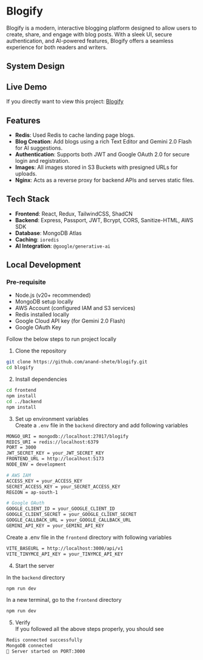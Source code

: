 # Blogify

Blogify is a modern, interactive blogging platform designed to allow users to create, share, and engage with blog posts. With a sleek UI, secure authentication, and AI-powered features, Blogify offers a seamless experience for both readers and writers.

## System Design

## Live Demo

If you directly want to view this project:
[Blogify](https://blogify.anandshete.online)

## Features

- **Redis**: Used Redis to cache landing page blogs.
- **Blog Creation**: Add blogs using a rich Text Editor and Gemini 2.0 Flash for AI suggestions.
- **Authentication**: Supports both JWT and Google OAuth 2.0 for secure login and registration.
- **Images**: All images stored in S3 Buckets with presigned URLs for uploads.
- **Nginx**: Acts as a reverse proxy for backend APIs and serves static files.

## Tech Stack

- **Frontend**: React, Redux, TailwindCSS, ShadCN
- **Backend**: Express, Passport, JWT, Bcrypt, CORS, Sanitize-HTML, AWS SDK
- **Database**: MongoDB Atlas
- **Caching**: `ioredis`
- **AI Integration**: `@google/generative-ai`

## Local Development

### Pre-requisite

- Node.js (v20+ recommended)
- MongoDB setup locally
- AWS Account (configured IAM and S3 services)
- Redis installed locally
- Google Cloud API key (for Gemini 2.0 Flash)
- Google OAuth Key

Follow the below steps to run project locally

1. Clone the repository

```bash
git clone https://github.com/anand-shete/blogify.git
cd blogify
```

2. Install dependencies

```bash
cd frontend
npm install
cd ../backend
npm install
```

3. Set up environment variables  
   Create a `.env` file in the `backend` directory and add following variables

```bash
MONGO_URI = mongodb://localhost:27017/blogify
REDIS_URI = redis://localhost:6379
PORT = 3000
JWT_SECRET_KEY = your_JWT_SECRET_KEY
FRONTEND_URL = http://localhost:5173
NODE_ENV = development

# AWS IAM
ACCESS_KEY = your_ACCESS_KEY
SECRET_ACCESS_KEY = your_SECRET_ACCESS_KEY
REGION = ap-south-1

# Google OAuth
GOOGLE_CLIENT_ID = your_GOOGLE_CLIENT_ID
GOOGLE_CLIENT_SECRET = your_GOOGLE_CLIENT_SECRET
GOOGLE_CALLBACK_URL = your_GOOGLE_CALLBACK_URL
GEMINI_API_KEY = your_GEMINI_API_KEY

```

Create a .env file in the `frontend` directory with following variables

```bash
VITE_BASEURL = http://localhost:3000/api/v1
VITE_TINYMCE_API_KEY = your_TINYMCE_API_KEY
```

4. Start the server

In the `backend` directory

```bash
npm run dev
```

In a new terminal, go to the `frontend` directory

```bash
npm run dev
```

5. Verify  
   If you followed all the above steps properly, you should see

```bash
Redis connected successfully
MongoDB connected
🚀 Server started on PORT:3000
```
